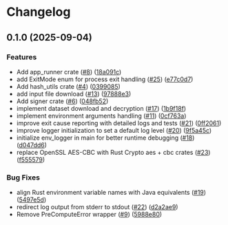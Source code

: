 # Changelog

## 0.1.0 (2025-09-04)


### Features

* Add app_runner crate ([#8](https://github.com/iExecBlockchainComputing/tee-worker-pre-compute-rust/issues/8)) ([18a091c](https://github.com/iExecBlockchainComputing/tee-worker-pre-compute-rust/commit/18a091c36ed7f66506718ba847cd5a20b9b6d3b8))
* add ExitMode enum for process exit handling ([#25](https://github.com/iExecBlockchainComputing/tee-worker-pre-compute-rust/issues/25)) ([e77c0d7](https://github.com/iExecBlockchainComputing/tee-worker-pre-compute-rust/commit/e77c0d7431274dbe5f3625589f8b94aefb667a9b))
* Add hash_utils crate ([#4](https://github.com/iExecBlockchainComputing/tee-worker-pre-compute-rust/issues/4)) ([0399085](https://github.com/iExecBlockchainComputing/tee-worker-pre-compute-rust/commit/0399085b6afd4c69e7c407e4c2cb360abb041ebf))
* add input file download ([#13](https://github.com/iExecBlockchainComputing/tee-worker-pre-compute-rust/issues/13)) ([97888e3](https://github.com/iExecBlockchainComputing/tee-worker-pre-compute-rust/commit/97888e33b7acf0d0a27c6826172593a88a1d0564))
* Add signer crate ([#6](https://github.com/iExecBlockchainComputing/tee-worker-pre-compute-rust/issues/6)) ([048fb52](https://github.com/iExecBlockchainComputing/tee-worker-pre-compute-rust/commit/048fb52aa15d030db96a12eb9119cc51fde59b51))
* implement dataset download and decryption ([#17](https://github.com/iExecBlockchainComputing/tee-worker-pre-compute-rust/issues/17)) ([1b9f18f](https://github.com/iExecBlockchainComputing/tee-worker-pre-compute-rust/commit/1b9f18f9ac8a3903252730367d12a8cefcc04844))
* implement environment arguments handling ([#11](https://github.com/iExecBlockchainComputing/tee-worker-pre-compute-rust/issues/11)) ([0cf763a](https://github.com/iExecBlockchainComputing/tee-worker-pre-compute-rust/commit/0cf763a887e0bc94ef917c401b7981ad9b63ea3f))
* improve exit cause reporting with detailed logs and tests ([#21](https://github.com/iExecBlockchainComputing/tee-worker-pre-compute-rust/issues/21)) ([0ff2061](https://github.com/iExecBlockchainComputing/tee-worker-pre-compute-rust/commit/0ff206103ad692324661f03e513b75fabf371792))
* improve logger initialization to set a default log level ([#20](https://github.com/iExecBlockchainComputing/tee-worker-pre-compute-rust/issues/20)) ([9f5a45c](https://github.com/iExecBlockchainComputing/tee-worker-pre-compute-rust/commit/9f5a45cc7c7ec2375e5d4f867950d35c623aa13e))
* initialize env_logger in main for better runtime debugging ([#18](https://github.com/iExecBlockchainComputing/tee-worker-pre-compute-rust/issues/18)) ([d047dd6](https://github.com/iExecBlockchainComputing/tee-worker-pre-compute-rust/commit/d047dd6047edb997ec998699a6f55b9086f66363))
* replace OpenSSL AES-CBC with Rust Crypto aes + cbc crates ([#23](https://github.com/iExecBlockchainComputing/tee-worker-pre-compute-rust/issues/23)) ([f555579](https://github.com/iExecBlockchainComputing/tee-worker-pre-compute-rust/commit/f5555796273f6dd1623723e75c83e1e0fdbfbb1c))


### Bug Fixes

* align Rust environment variable names with Java equivalents ([#19](https://github.com/iExecBlockchainComputing/tee-worker-pre-compute-rust/issues/19)) ([5497e5d](https://github.com/iExecBlockchainComputing/tee-worker-pre-compute-rust/commit/5497e5d1305d9e383d6016a5a5b77d7829ea0fa0))
* redirect log output from stderr to stdout ([#22](https://github.com/iExecBlockchainComputing/tee-worker-pre-compute-rust/issues/22)) ([d2a2ae9](https://github.com/iExecBlockchainComputing/tee-worker-pre-compute-rust/commit/d2a2ae9123003e830d59f456f8afc49d390e46cc))
* Remove PreComputeError wrapper ([#9](https://github.com/iExecBlockchainComputing/tee-worker-pre-compute-rust/issues/9)) ([5988e80](https://github.com/iExecBlockchainComputing/tee-worker-pre-compute-rust/commit/5988e80c8835e734749a55f7a5481c7c99feac34))
